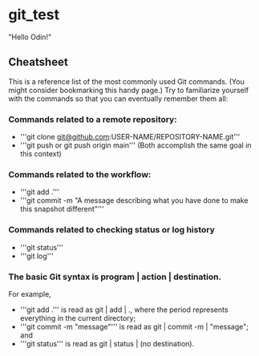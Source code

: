 # git_test
"Hello Odin!"

## Cheatsheet
This is a reference list of the most commonly used Git commands. (You might consider bookmarking this handy page.) Try to familiarize yourself with the commands so that you can eventually remember them all:

### Commands related to a remote repository:
- '''git clone git@github.com:USER-NAME/REPOSITORY-NAME.git'''
- '''git push or git push origin main''' (Both accomplish the same goal in this context)
### Commands related to the workflow:
- '''git add .'''
- '''git commit -m "A message describing what you have done to make this snapshot different"'''
### Commands related to checking status or log history
- '''git status'''
- '''git log'''
### The basic Git syntax is program | action | destination.

For example,

- '''git add .''' is read as git | add | ., where the period represents everything in the current directory;
- '''git commit -m "message"''' is read as git | commit -m | "message"; and
- '''git status''' is read as git | status | (no destination).